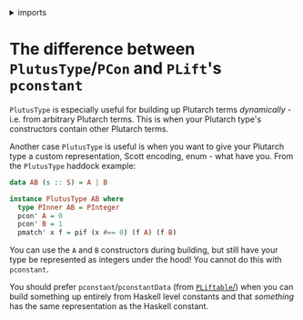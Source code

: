 <details>
<summary> imports </summary>
<p>

```haskell
module Plutarch.Docs.DifferencePconPconstant () where
import Plutarch.Prelude
```

</p>
</details>

# The difference between `PlutusType`/`PCon` and `PLift`'s `pconstant`

`PlutusType` is especially useful for building up Plutarch terms _dynamically_ - i.e. from arbitrary Plutarch terms. This is when your Plutarch type's constructors contain other Plutarch terms.

Another case `PlutusType` is useful is when you want to give your Plutarch type a custom representation, Scott encoding, enum - what have you. From the `PlutusType` haddock example:

```haskell
data AB (s :: S) = A | B

instance PlutusType AB where
  type PInner AB = PInteger
  pcon' A = 0
  pcon' B = 1
  pmatch' x f = pif (x #== 0) (f A) (f B)
```

You can use the `A` and `B` constructors during building, but still have your type be represented as integers under the hood! You cannot do this with `pconstant`.

You should prefer `pconstant`/`pconstantData` (from [`PLiftable`/](./../Typeclasses/PLiftable.md)) when you can build something up entirely from Haskell level constants and that _something_ has the same representation as the Haskell constant.
